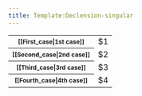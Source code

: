 ```yaml
---
title: Template:Declension-singular
---
```


<table class="wikitable">
  <tbody>
    <tr>
      <th><span style="font-size: 12px">[[First_case|1st case]]</span></th>
      <td>$1</td>
    </tr>
    <tr>
      <th><span style="font-size: 12px">[[Second_case|2nd case]]</span></th>
      <td>$2</td>
    </tr>
    <tr>
      <th><span style="font-size: 12px">[[Third_case|3rd case]]</span></th>
      <td>$3</td>
    </tr>
    <tr>
      <th><span style="font-size: 12px">[[Fourth_case|4th case]]</span></th>
      <td>$4</td>
    </tr>
  </tbody>
</table>
